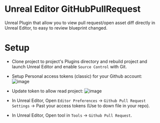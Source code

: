 # Unreal Editor GitHubPullRequest
Unreal Plugin that allow you to view pull request/open asset diff directly in Unreal Editor, to easy to review  blueprint changed.

# Setup

- Clone project to project's Plugins directory and rebuild project and launch Unreal Editor and enable `Source Control` with Git.
- Setup Personal access tokens (classic) for your Github account:
  ![image](https://github.com/ThaiNhatMinh/GitHubPullRequest/assets/9197120/37aeacaf-a093-4281-abb6-66eabcbae079)

- Update token to allow read project:
  ![image](https://github.com/ThaiNhatMinh/GitHubPullRequest/assets/9197120/539cafd4-6b8a-4a22-8e85-0e1cddeeb6fc)

- In Unreal Editor, Open `Editor Preferences` -> `Github Pull Request Settings` -> Past your access tokens (Use to down file in your repo).
- In Unreal Editor, Open tool in `Tools` -> `Github Pull Request`.
